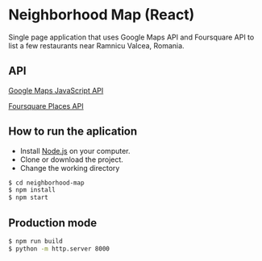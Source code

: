# Neighborhood Map (React)

Single page application that uses Google Maps API and Foursquare API to list a few restaurants near Ramnicu Valcea, Romania.

## API
[Google Maps JavaScript API](https://developers.google.com/maps/documentation/javascript/tutorial)

[Foursquare Places API](https://developer.foursquare.com/places-api)

## How to run the aplication

- Install [Node.js](https://nodejs.org/) on your computer.
- Clone or download the project.
- Change the working directory
```sh
$ cd neighborhood-map
$ npm install
$ npm start
```

## Production mode

```sh
$ npm run build
$ python -m http.server 8000
```
